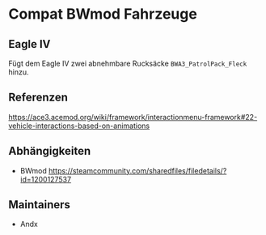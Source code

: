 # Compat BWmod Fahrzeuge

## Eagle IV

Fügt dem Eagle IV zwei abnehmbare Rucksäcke `BWA3_PatrolPack_Fleck` hinzu.

## Referenzen

<https://ace3.acemod.org/wiki/framework/interactionmenu-framework#22-vehicle-interactions-based-on-animations>

## Abhängigkeiten

- BWmod <https://steamcommunity.com/sharedfiles/filedetails/?id=1200127537>

## Maintainers

- Andx
